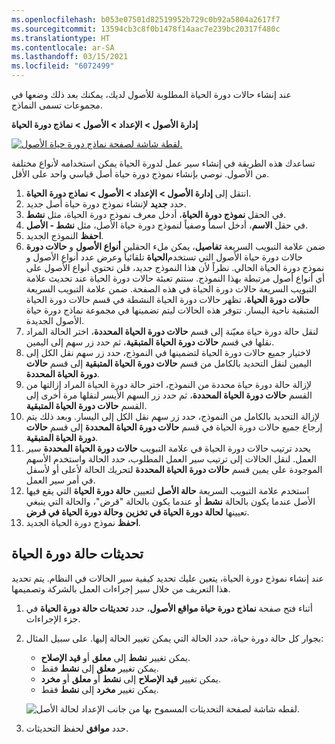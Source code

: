 ```yaml
---
ms.openlocfilehash: b053e07501d82519952b729c0b92a5804a2617f7
ms.sourcegitcommit: 13594cb3c8f0b1478f14aac7e239bc20317f480c
ms.translationtype: HT
ms.contentlocale: ar-SA
ms.lasthandoff: 03/15/2021
ms.locfileid: "6072499"
---
```

عند إنشاء حالات دورة الحياة المطلوبة للأصول لديك، يمكنك بعد ذلك وضعها في مجموعات تسمى النماذج. 

**إدارة الأصول > الإعداد > الأصول > نماذج دورة الحياة**
 
[![لقطة شاشة لصفحة نماذج دورة حياة الأصول.](../media/asset-lifecycle-model-ssm.png)](../media/asset-lifecycle-model-ssm.png#lightbox)


تساعدك هذه الطريقة في إنشاء سير عمل لدورة الحياة يمكن استخدامه لأنواع مختلفة من الأصول. نوصي بإنشاء نموذج دورة حياة أصل قياسي واحد على الأقل.

1.  انتقل إلى **إدارة الأصول > الإعداد > الأصول > نماذج دورة الحياة**.
2.  حدد **جديد** لإنشاء نموذج دورة حياة أصل جديد. 
3.  في الحقل **نموذج دورة الحياة**، أدخل معرف نموذج دورة الحياة، مثل **نشط**.
4.  في حقل **الاسم**، أدخل اسماً وصفياً لنموذج دورة حياة الأصل، مثل **نشط - الأصل**.
5.  **احفظ** النموذج الجديد.
6.  ضمن علامة التبويب السريعة **تفاصيل**، يمكن ملء الحقلين **‏‫أنواع الأصول‬** و **حالات دورة الحياة** تلقائياً وعرض عدد أنواع الأصول و‎حالات دورة حياة الأصول التي تستخدم نموذج دورة الحياة الحالي. نظراً لأن هذا النموذج جديد، فلن تحتوي أنواع الأصول على أي أنواع أصول مرتبطة بهذا النموذج. ستتم تعبئة حالات دورة الحياة عند تحديث علامة التبويب السريعة حالات دورة الحياة في هذه الصفحة.
    ضمن علامة التبويب السريعة **حالات دورة الحياة**، تظهر حالات دورة الحياة النشطة في قسم حالات دورة الحياة المتبقية ناحية اليسار. تتوفر هذه الحالات ليتم تضمينها في مجموعة نماذج دورة حياة الأصول الجديدة.
7.  لنقل حالة دورة حياة معيّنة إلى قسم **حالات دورة الحياة المحددة**، اختر الحالة المراد نقلها في قسم **حالات دورة الحياة المتبقية**، ثم حدد زر سهم إلى اليمين.   
8.  لاختيار جميع حالات دورة الحياة لتضمينها في النموذج، حدد زر سهم نقل الكل إلى اليمين لنقل التحديد بالكامل من قسم **حالات دورة الحياة المتبقية** إلى قسم **حالات دورة الحياة المحددة**.
9.  لإزالة حالة دورة حياة محددة من النموذج، اختر حالة دورة الحياة المراد إزالتها من القسم **حالات دورة الحياة المحددة**، ثم حدد زر السهم الأيسر لنقلها مرة أخرى إلى القسم **حالات دورة الحياة المتبقية**.
10. لإزالة التحديد بالكامل من النموذج، حدد زر سهم نقل الكل إلى اليسار. وبعد ذلك يتم إرجاع جميع حالات دورة الحياة في قسم **حالات دورة الحياة المحددة** إلى قسم **حالات دورة الحياة المتبقية**.
11. يحدد ترتيب حالات دورة الحياة في علامة التبويب **حالات دورة الحياة المحددة** سير العمل. لنقل الحالات إلى ترتيب سير العمل المطلوب، حدد الحالة واستخدم الأسهم الموجودة على يمين قسم **حالات دورة الحياة المحددة** لتحريك الحالة لأعلى أو لأسفل في أمر سير العمل.
12. استخدم علامة التبويب السريعة **حالة الأصل** لتعيين **حالة دورة الحياة** التي يقع فيها الأصل عندما يكون بالحالة **نشط** أو عندما يكون بالحالة "قرض"، والحالة التي ينبغي تعيينها **لحالة دورة الحياة في تخزين** **وحالة دورة الحياة في قرض**. 
13. **احفظ** نموذج دورة الحياة الجديد.


## <a name="lifecycle-state-updates"></a>تحديثات حالة دورة الحياة
عند إنشاء نموذج دورة الحياة، يتعين عليك تحديد كيفية سير الحالات في النظام. يتم تحديد هذا التعريف من خلال سير إجراءات العمل بالشركة وتصميمها.

1.  أثناء فتح صفحة **نماذج دورة حياة مواقع الأصول**، حدد **تحديثات حالة دورة الحياة** في جزء الإجراءات. 
2.  بجوار كل حالة دورة حياة، حدد الحالة التي يمكن تغيير الحالة إليها. على سبيل المثال: 
    - يمكن تغيير **نشط** إلى **معلق** أو **قيد الإصلاح**. 
    - يمكن تغيير **معلق** إلى **نشط** فقط. 
    - يمكن تغيير **قيد الإصلاح** إلى **نشط** أو **معلق** أو **مخرد**.
    - يمكن تغيير **مخرد** إلى **نشط** فقط.

    ![لقطه شاشة لصفحة التحديثات المسموح بها من جانب الإعداد لحالة الأصل.](../media/allowed-updates-asset-state-ss.png)

3.  حدد **موافق** لحفظ التحديثات.

